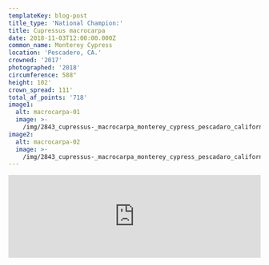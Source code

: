 ```yaml
---
templateKey: blog-post
title_type: 'National Champion:'
title: Cupressus macrocarpa
date: 2018-11-03T12:00:00.000Z
common_name: Monterey Cypress
location: 'Pescadero, CA.'
crowned: '2017'
photographed: '2018'
circumference: 588"
height: 102'
crown_spread: 111'
total_af_points: '718'
image1:
  alt: macrocarpa-01
  image: >-
    /img/2843_cupressus-_macrocarpa_monterey_cypress_pescadaro_california_11-3-2018_american_forests_brian_kelley.jpg
image2:
  alt: macrocarpa-02
  image: >-
    /img/2843_cupressus-_macrocarpa_monterey_cypress_pescadaro_california_11-3-2018_american_forests_brian_kelley_base_1.jpg
---
```

<iframe width="100%" height="166" scrolling="no" frameborder="no" allow="autoplay" src="https://w.soundcloud.com/player/?url=https%3A//api.soundcloud.com/tracks/602521482&color=%23ff5500&auto_play=false&hide_related=false&show_comments=true&show_user=true&show_reposts=false&show_teaser=true"></iframe>
